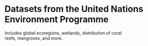 # Datasets from the United Nations Environment Programme

Includes global ecoregions, wetlands, distribution of coral reefs, mangroves, and more.

